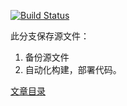 
[![Build Status](https://travis-ci.org/michaelliao/openweixin.svg?branch=master)](https://travis-ci.org/michaelliao/openweixin)

此分支保存源文件：
1. 备份源文件
2. 自动化构建，部署代码。

[文章目录](./source/_posts/)


